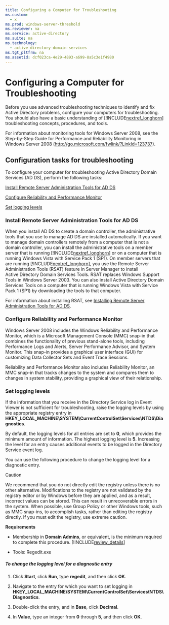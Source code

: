 ```yaml
---
title: Configuring a Computer for Troubleshooting
ms.custom: 
  - x
ms.prod: windows-server-threshold
ms.reviewer: na
ms.service: active-directory
ms.suite: na
ms.technology: 
  - active-directory-domain-services
ms.tgt_pltfrm: na
ms.assetid: dcf023ca-4e29-4893-a699-8a5c3e1f4980
---
```

# Configuring a Computer for Troubleshooting
Before you use advanced troubleshooting techniques to identify and fix Active Directory problems, configure your computers for troubleshooting. You should also have a basic understanding of [!INCLUDE[nextref_longhorn](../../identity/ad-ds/includes/nextref_longhorn_md.md)] troubleshooting concepts, procedures, and tools.  
  
 For information about monitoring tools for Windows Server 2008, see the Step\-by\-Step Guide for Performance and Reliability Monitoring in Windows Server 2008 \([http:\/\/go.microsoft.com\/fwlink\/?LinkId\=123737](http://go.microsoft.com/fwlink/?LinkId=123737)\).  
  
## Configuration tasks for troubleshooting  
 To configure your computer for troubleshooting Active Directory Domain Services \(AD DS\), perform the following tasks:  
  
 [Install Remote Server Administration Tools for AD DS](#BKMK_2)  
  
 [Configure Reliability and Performance Monitor](#BKMK_3)  
  
 [Set logging levels](#BKMK_4)  
  
###  <a name="BKMK_2"></a> Install Remote Server Administration Tools for AD DS  
 When you install AD DS to create a domain controller, the administrative tools that you use to manage AD DS are installed automatically. If you want to manage domain controllers remotely from a computer that is not a domain controller, you can install the administrative tools on a member server that is running [!INCLUDE[nextref_longhorn](../../identity/ad-ds/includes/nextref_longhorn_md.md)] or on a computer that is running Windows Vista with Service Pack 1 \(SP1\). On member servers that are running [!INCLUDE[nextref_longhorn](../../identity/ad-ds/includes/nextref_longhorn_md.md)], you use the Remote Server Administration Tools \(RSAT\) feature in Server Manager to install Active Directory Domain Services Tools. RSAT replaces Windows Support Tools in Windows Server 2003. You can also install Active Directory Domain Services Tools on a computer that is running Windows Vista with Service Pack 1 \(SP1\) by downloading the tools to that computer.  
  
 For information about installing RSAT, see [Installing Remote Server Administration Tools for AD DS](../Topic/Installing%20Remote%20Server%20Administration%20Tools%20for%20AD%20DS.md).  
  
###  <a name="BKMK_3"></a> Configure Reliability and Performance Monitor  
 Windows Server 2008 includes the Windows Reliability and Performance Monitor, which is a Microsoft Management Console \(MMC\) snap\-in that combines the functionality of previous stand\-alone tools, including Performance Logs and Alerts, Server Performance Advisor, and System Monitor. This snap\-in provides a graphical user interface \(GUI\) for customizing Data Collector Sets and Event Trace Sessions.  
  
 Reliability and Performance Monitor also includes Reliability Monitor, an MMC snap\-in that tracks changes to the system and compares them to changes in system stability, providing a graphical view of their relationship.  
  
###  <a name="BKMK_4"></a> Set logging levels  
 If the information that you receive in the Directory Service log in Event Viewer is not sufficient for troubleshooting, raise the logging levels by using the appropriate registry entry in **HKEY\_LOCAL\_MACHINE\\SYSTEM\\CurrentControlSet\\Services\\NTDS\\Diagnostics**.  
  
 By default, the logging levels for all entries are set to **0**, which provides the minimum amount of information. The highest logging level is **5**. Increasing the level for an entry causes additional events to be logged in the Directory Service event log.  
  
 You can use the following procedure to change the logging level for a diagnostic entry.  
  
> [!CAUTION]  
>  We recommend that you do not directly edit the registry unless there is no other alternative. Modifications to the registry are not validated by the registry editor or by Windows before they are applied, and as a result, incorrect values can be stored. This can result in unrecoverable errors in the system. When possible, use Group Policy or other Windows tools, such as MMC snap\-ins, to accomplish tasks, rather than editing the registry directly. If you must edit the registry, use extreme caution.  
  
 **Requirements**  
  
-   Membership in **Domain Admins**, or equivalent, is the minimum required to complete this procedure. [!INCLUDE[review_details](../../identity/ad-ds/includes/review_details_md.md)]  
  
-   Tools: Regedit.exe  
  
##### To change the logging level for a diagnostic entry  
  
1.  Click **Start**, click **Run**, type **regedit**, and then click **OK**.  
  
2.  Navigate to the entry for which you want to set logging in **HKEY\_LOCAL\_MACHINE\\SYSTEM\\CurrentControlSet\\Services\\NTDS\\Diagnostics**.  
  
3.  Double\-click the entry, and in **Base**, click **Decimal**.  
  
4.  In **Value**, type an integer from **0** through **5**, and then click **OK**.